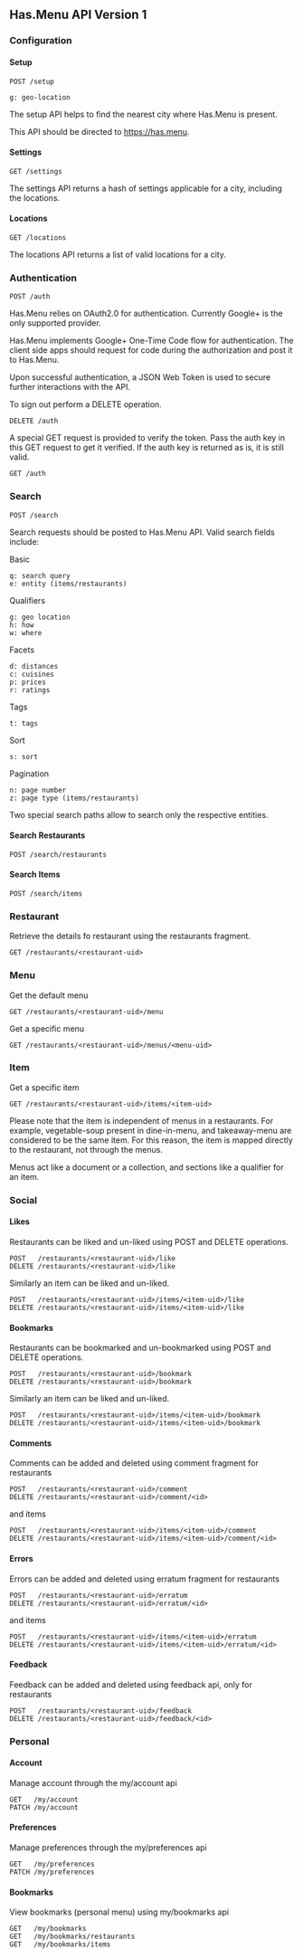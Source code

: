 ## Has.Menu API Version 1

### Configuration

#### Setup

    POST /setup

    g: geo-location

The setup API helps to find the nearest city where Has.Menu is present.

This API should be directed to https://has.menu.


#### Settings

    GET /settings

The settings API returns a hash of settings applicable for a city, including the locations.


#### Locations

    GET /locations

The locations API returns a list of valid locations for a city.


### Authentication

    POST /auth

Has.Menu relies on OAuth2.0 for authentication.
Currently Google+ is the only supported provider.

Has.Menu implements Google+ One-Time Code flow for authentication.
The client side apps should request for code during the authorization
and post it to Has.Menu.

Upon successful authentication, a JSON Web Token is used to secure
further interactions with the API.

To sign out perform a DELETE operation.

    DELETE /auth

A special GET request is provided to verify the token. Pass the auth key
in this GET request to get it verified. If the auth key is returned as is,
it is still valid.

    GET /auth


### Search

    POST /search

Search requests should be posted to Has.Menu API. Valid search fields include:

Basic

    q: search query
    e: entity (items/restaurants)

Qualifiers

    g: geo location
    h: how
    w: where

Facets

    d: distances
    c: cuisines
    p: prices
    r: ratings

Tags

    t: tags

Sort

    s: sort

Pagination

    n: page number
    z: page type (items/restaurants)


Two special search paths allow to search only the respective entities.

#### Search Restaurants

    POST /search/restaurants


#### Search Items

    POST /search/items


### Restaurant

Retrieve the details fo restaurant using the restaurants fragment.

    GET /restaurants/<restaurant-uid>


### Menu

Get the default menu

    GET /restaurants/<restaurant-uid>/menu

Get a specific menu

    GET /restaurants/<restaurant-uid>/menus/<menu-uid>


### Item

Get a specific item

    GET /restaurants/<restaurant-uid>/items/<item-uid>

Please note that the item is independent of menus in a restaurants.
For example, vegetable-soup present in dine-in-menu, and takeaway-menu
are considered to be the same item. For this reason, the item is mapped
directly to the restaurant, not through the menus.

Menus act like a document or a collection,
and sections like a qualifier for an item.


### Social

#### Likes

Restaurants can be liked and un-liked using POST and DELETE operations.

    POST   /restaurants/<restaurant-uid>/like
    DELETE /restaurants/<restaurant-uid>/like

Similarly an item can be liked and un-liked.

    POST   /restaurants/<restaurant-uid>/items/<item-uid>/like
    DELETE /restaurants/<restaurant-uid>/items/<item-uid>/like


#### Bookmarks

Restaurants can be bookmarked and un-bookmarked using POST and DELETE operations.

    POST   /restaurants/<restaurant-uid>/bookmark
    DELETE /restaurants/<restaurant-uid>/bookmark

Similarly an item can be liked and un-liked.

    POST   /restaurants/<restaurant-uid>/items/<item-uid>/bookmark
    DELETE /restaurants/<restaurant-uid>/items/<item-uid>/bookmark


#### Comments

Comments can be added and deleted using comment fragment for restaurants

    POST   /restaurants/<restaurant-uid>/comment
    DELETE /restaurants/<restaurant-uid>/comment/<id>

and items

    POST   /restaurants/<restaurant-uid>/items/<item-uid>/comment
    DELETE /restaurants/<restaurant-uid>/items/<item-uid>/comment/<id>


#### Errors

Errors can be added and deleted using erratum fragment for restaurants

    POST   /restaurants/<restaurant-uid>/erratum
    DELETE /restaurants/<restaurant-uid>/erratum/<id>

and items

    POST   /restaurants/<restaurant-uid>/items/<item-uid>/erratum
    DELETE /restaurants/<restaurant-uid>/items/<item-uid>/erratum/<id>


#### Feedback

Feedback can be added and deleted using feedback api, only for restaurants

    POST   /restaurants/<restaurant-uid>/feedback
    DELETE /restaurants/<restaurant-uid>/feedback/<id>


### Personal

#### Account

Manage account through the my/account api

    GET   /my/account
    PATCH /my/account


#### Preferences

Manage preferences through the my/preferences api

    GET   /my/preferences
    PATCH /my/preferences


#### Bookmarks

View bookmarks (personal menu) using my/bookmarks api

    GET   /my/bookmarks
    GET   /my/bookmarks/restaurants
    GET   /my/bookmarks/items

